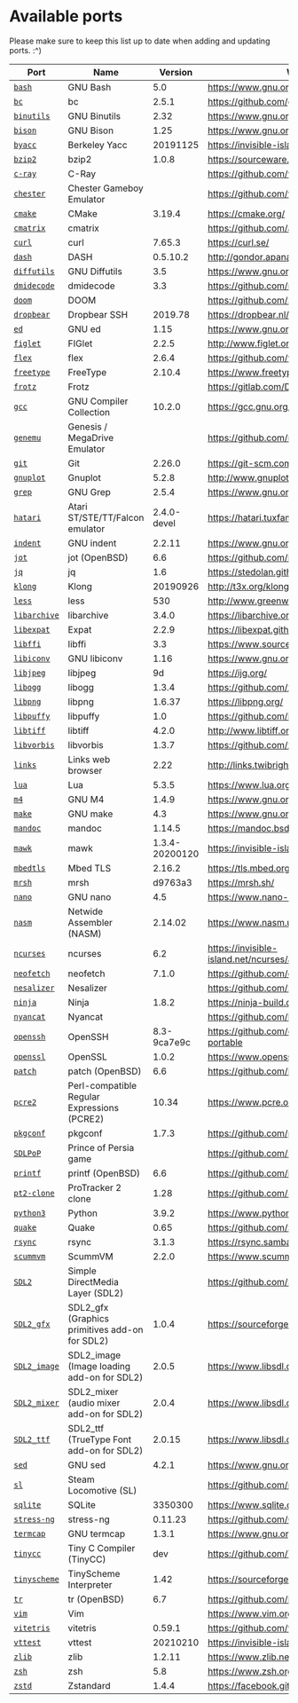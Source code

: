 # Available ports

Please make sure to keep this list up to date when adding and updating ports. :^)

| Port                           | Name                                          | Version           | Website                                               |
|--------------------------------|-----------------------------------------------|-------------------|-------------------------------------------------------|
| [`bash`](bash/)                | GNU Bash                                      | 5.0               | https://www.gnu.org/software/bash/                    |
| [`bc`](bc/)                    | bc                                            | 2.5.1             | https://github.com/gavinhoward/bc                     |
| [`binutils`](binutils/)        | GNU Binutils                                  | 2.32              | https://www.gnu.org/software/binutils/                |
| [`bison`](bison/)              | GNU Bison                                     | 1.25              | https://www.gnu.org/software/bison/                   |
| [`byacc`](byacc/)              | Berkeley Yacc                                 | 20191125          | https://invisible-island.net/byacc/byacc.html         |
| [`bzip2`](bzip2/)              | bzip2                                         | 1.0.8             | https://sourceware.org/bzip2/                         |
| [`c-ray`](c-ray/)              | C-Ray                                         |                   | https://github.com/vkoskiv/c-ray                      |
| [`chester`](chester/)          | Chester Gameboy Emulator                      |                   | https://github.com/veikkos/chester                    |
| [`cmake`](cmake/)              | CMake                                         | 3.19.4            | https://cmake.org/                                    |
| [`cmatrix`](cmatrix/)          | cmatrix                                       |                   | https://github.com/abishekvashok/cmatrix              |
| [`curl`](curl/)                | curl                                          | 7.65.3            | https://curl.se/                                      |
| [`dash`](dash/)                | DASH                                          | 0.5.10.2          | http://gondor.apana.org.au/~herbert/dash              |
| [`diffutils`](diffutils/)      | GNU Diffutils                                 | 3.5               | https://www.gnu.org/software/diffutils/               |
| [`dmidecode`](dmidecode/)      | dmidecode                                     | 3.3               | https://github.com/mirror/dmidecode                   |
| [`doom`](doom/)                | DOOM                                          |                   | https://github.com/SerenityOS/SerenityDOOM            |
| [`dropbear`](dropbear/)        | Dropbear SSH                                  | 2019.78           | https://dropbear.nl/mirror/dropbear.html              |
| [`ed`](ed/)                    | GNU ed                                        | 1.15              | https://www.gnu.org/software/ed/                      |
| [`figlet`](figlet/)            | FIGlet                                        | 2.2.5             | http://www.figlet.org/                                |
| [`flex`](flex/)                | flex                                          | 2.6.4             | https://github.com/westes/flex                        |
| [`freetype`](freetype/)        | FreeType                                      | 2.10.4            | https://www.freetype.org/                             |
| [`frotz`](frotz/)              | Frotz                                         |                   | https://gitlab.com/DavidGriffith/frotz                |
| [`gcc`](gcc/)                  | GNU Compiler Collection                       | 10.2.0            | https://gcc.gnu.org/                                  |
| [`genemu`](genemu)             | Genesis / MegaDrive Emulator                  |                   | https://github.com/rasky/genemu                       |
| [`git`](git/)                  | Git                                           | 2.26.0            | https://git-scm.com/                                  |
| [`gnuplot`](gnuplot/)          | Gnuplot                                       | 5.2.8             | http://www.gnuplot.info/                              |
| [`grep`](grep/)                | GNU Grep                                      | 2.5.4             | https://www.gnu.org/software/grep/                    |
| [`hatari`](hatari/)            | Atari ST/STE/TT/Falcon emulator               | 2.4.0-devel       | https://hatari.tuxfamily.org/                         |
| [`indent`](indent/)            | GNU indent                                    | 2.2.11            | https://www.gnu.org/software/indent/                  |
| [`jot`](jot/)                  | jot (OpenBSD)                                 | 6.6               | https://github.com/ibara/libpuffy                     |
| [`jq`](jq/)                    | jq                                            | 1.6               | https://stedolan.github.io/jq/                        |
| [`klong`](klong/)              | Klong                                         | 20190926          | http://t3x.org/klong/                                 |
| [`less`](less/)                | less                                          | 530               | http://www.greenwoodsoftware.com/less/                |
| [`libarchive`](libarchive/)    | libarchive                                    | 3.4.0             | https://libarchive.org/                               |
| [`libexpat`](libexpat/)        | Expat                                         | 2.2.9             | https://libexpat.github.io/                           |
| [`libffi`](libffi/)            | libffi                                        | 3.3               | https://www.sourceware.org/libffi/                    |
| [`libiconv`](libiconv/)        | GNU libiconv                                  | 1.16              | https://www.gnu.org/software/libiconv/                |
| [`libjpeg`](libjpeg/)          | libjpeg                                       | 9d                | https://ijg.org/                                      |
| [`libogg`](libogg/)            | libogg                                        | 1.3.4             | https://github.com/xiph/ogg                           |
| [`libpng`](libpng/)            | libpng                                        | 1.6.37            | https://libpng.org/                                   |
| [`libpuffy`](libpuffy/)        | libpuffy                                      | 1.0               | https://github.com/ibara/libpuffy                     |
| [`libtiff`](libtiff/)          | libtiff                                       | 4.2.0             | http://www.libtiff.org/                               |
| [`libvorbis`](libvorbis/)      | libvorbis                                     | 1.3.7             | https://github.com/xiph/vorbis                        |
| [`links`](links/)              | Links web browser                             | 2.22              | http://links.twibright.com/                           |
| [`lua`](lua/)                  | Lua                                           | 5.3.5             | https://www.lua.org/                                  |
| [`m4`](m4/)                    | GNU M4                                        | 1.4.9             | https://www.gnu.org/software/m4/                      |
| [`make`](make/)                | GNU make                                      | 4.3               | https://www.gnu.org/software/make/                    |
| [`mandoc`](mandoc/)            | mandoc                                        | 1.14.5            | https://mandoc.bsd.lv/                                |
| [`mawk`](mawk/)                | mawk                                          | 1.3.4-20200120    | https://invisible-island.net/mawk/                    |
| [`mbedtls`](mbedtls/)          | Mbed TLS                                      | 2.16.2            | https://tls.mbed.org/                                 |
| [`mrsh`](mrsh/)                | mrsh                                          | d9763a3           | https://mrsh.sh/                                      |
| [`nano`](nano/)                | GNU nano                                      | 4.5               | https://www.nano-editor.org/                          |
| [`nasm`](nasm/)                | Netwide Assembler (NASM)                      | 2.14.02           | https://www.nasm.us/                                  |
| [`ncurses`](ncurses/)          | ncurses                                       | 6.2               | https://invisible-island.net/ncurses/announce.html    |
| [`neofetch`](neofetch/)        | neofetch                                      | 7.1.0             | https://github.com/dylanaraps/neofetch                |
| [`nesalizer`](nesalizer/)      | Nesalizer                                     |                   | https://github.com/SerenityOS/nesalizer               |
| [`ninja`](ninja/)              | Ninja                                         | 1.8.2             | https://ninja-build.org/                              |
| [`nyancat`](nyancat/)          | Nyancat                                       |                   | https://github.com/klange/nyancat                     |
| [`openssh`](openssh/)          | OpenSSH                                       | 8.3-9ca7e9c       | https://github.com/openssh/openssh-portable           |
| [`openssl`](openssl/)          | OpenSSL                                       | 1.0.2             | https://www.openssl.org/                              |
| [`patch`](patch/)              | patch (OpenBSD)                               | 6.6               | https://github.com/ibara/libpuffy                     |
| [`pcre2`](pcre2/)              | Perl-compatible Regular Expressions (PCRE2)   | 10.34             | https://www.pcre.org/                                 |
| [`pkgconf`](pkgconf/)          | pkgconf                                       | 1.7.3             | https://github.com/pkgconf/pkgconf                    |
| [`SDLPoP`](SDLPoP/)            | Prince of Persia game                         |                   | https://github.com/NagyD/SDLPoP                       |
| [`printf`](printf/)            | printf (OpenBSD)                              | 6.6               | https://github.com/ibara/libpuffy                     |
| [`pt2-clone`](pt2-clone/)      | ProTracker 2 clone                            | 1.28              | https://github.com/8bitbubsy/pt2-clone                |
| [`python3`](python3/)          | Python                                        | 3.9.2             | https://www.python.org/                               |
| [`quake`](quake/)              | Quake                                         | 0.65              | https://github.com/SerenityOS/SerenityQuake           |
| [`rsync`](rsync/)              | rsync                                         | 3.1.3             | https://rsync.samba.org/                              |
| [`scummvm`](scummvm/)          | ScummVM                                       | 2.2.0             | https://www.scummvm.org/                              |
| [`SDL2`](SDL2/)                | Simple DirectMedia Layer (SDL2)               |                   | https://github.com/SerenityOS/SDL                     |
| [`SDL2_gfx`](SDL2_gfx/)        | SDL2\_gfx (Graphics primitives add-on for SDL2) | 1.0.4           | https://sourceforge.net/projects/sdl2gfx/             |
| [`SDL2_image`](SDL2_image/)    | SDL2\_image (Image loading add-on for SDL2)   | 2.0.5             | https://www.libsdl.org/projects/SDL_image/            |
| [`SDL2_mixer`](SDL2_mixer/)    | SDL2\_mixer (audio mixer add-on for SDL2)     | 2.0.4             | https://www.libsdl.org/projects/SDL_mixer/            |
| [`SDL2_ttf`](SDL2_ttf/)        | SDL2\_ttf (TrueType Font add-on for SDL2)     | 2.0.15            | https://www.libsdl.org/projects/SDL_ttf/              |
| [`sed`](sed/)                  | GNU sed                                       | 4.2.1             | https://www.gnu.org/software/sed/                     |
| [`sl`](sl/)                    | Steam Locomotive (SL)                         |                   | https://github.com/mtoyoda/sl                         |
| [`sqlite`](sqlite/)            | SQLite                                        | 3350300           | https://www.sqlite.org/                               |
| [`stress-ng`](stress-ng/)      | stress-ng                                     | 0.11.23           | https://github.com/ColinIanKing/stress-ng             |
| [`termcap`](termcap/)          | GNU termcap                                   | 1.3.1             | https://www.gnu.org/software/termutils/               |
| [`tinycc`](tinycc/)            | Tiny C Compiler (TinyCC)                      | dev               | https://github.com/TinyCC/tinycc                      |
| [`tinyscheme`](tinyscheme/)    | TinyScheme Interpreter                        | 1.42              | https://sourceforge.net/projects/tinyscheme/          |
| [`tr`](tr/)                    | tr (OpenBSD)                                  | 6.7               | https://github.com/ibara/libpuffy                     |
| [`vim`](vim/)                  | Vim                                           |                   | https://www.vim.org/                                  |
| [`vitetris`](vitetris/)        | vitetris                                      | 0.59.1            | https://github.com/vicgeralds/vitetris                |
| [`vttest`](vttest/)            | vttest                                        | 20210210          | https://invisible-island.net/vttest/                  |
| [`zlib`](zlib/)                | zlib                                          | 1.2.11            | https://www.zlib.net/                                 |
| [`zsh`](zsh/)                  | zsh                                           | 5.8               | https://www.zsh.org/                                  | 
| [`zstd`](zstd/)                | Zstandard                                     | 1.4.4             | https://facebook.github.io/zstd/                      |
